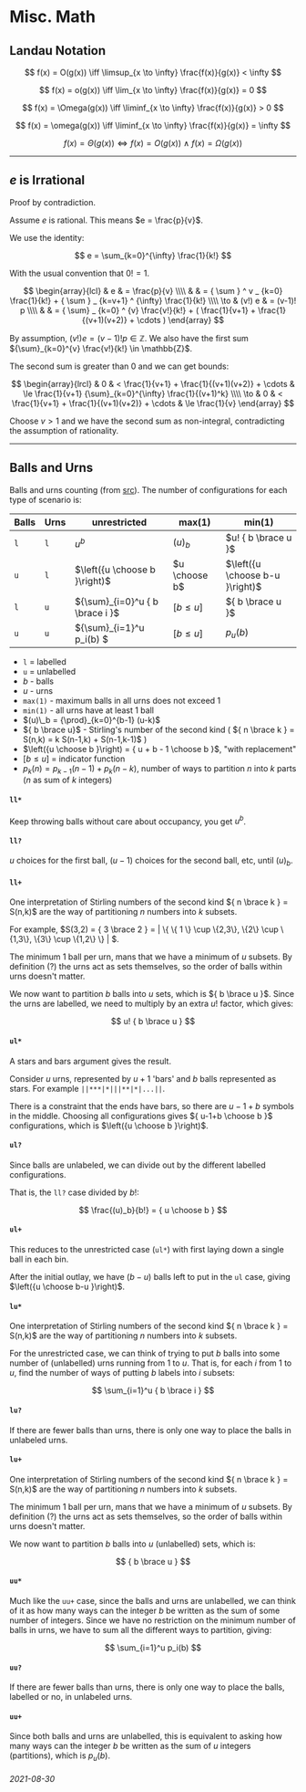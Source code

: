 Misc. Math
===

Landau Notation
---

$$
f(x) = O(g(x)) \iff \limsup_{x \to \infty} \frac{f(x)}{g(x)} < \infty
$$

$$
f(x) = o(g(x)) \iff \lim_{x \to \infty} \frac{f(x)}{g(x)} = 0
$$

$$
f(x) = \Omega(g(x)) \iff \liminf_{x \to \infty} \frac{f(x)}{g(x)} > 0
$$

$$
f(x) = \omega(g(x)) \iff \liminf_{x \to \infty} \frac{f(x)}{g(x)} = \infty
$$

$$
f(x) = \Theta(g(x)) \iff f(x) = O(g(x)) \ \land \ f(x) = \Omega(g(x))
$$

---

$e$ is Irrational
---

Proof by contradiction.

Assume $e$ is rational.
This means $e = \frac{p}{v}$.

We use the identity:

$$
e = \sum_{k=0}^{\infty} \frac{1}{k!}
$$

With the usual convention that $0!=1$.

$$
\begin{array}{lcl}
 & e & = \frac{p}{v} \\\\
 & & = { \sum } ^ v _ {k=0} \frac{1}{k!} + { \sum } _ {k=v+1} ^ {\infty} \frac{1}{k!} \\\\
\to & (v!) e  & = (v-1)! p \\\\
 & & = { \sum} _ {k=0} ^ {v} \frac{v!}{k!} + ( \frac{1}{v+1} + \frac{1}{(v+1)(v+2)} + \cdots )
\end{array}
$$

By assumption, $(v!) e = (v-1)! p \in \mathbb{Z}$.
We also have the first sum ${\sum}_{k=0}^{v} \frac{v!}{k!} \in \mathbb{Z}$.

The second sum is greater than 0 and we can get bounds:

$$
\begin{array}{lrcl}
 &  0 & < \frac{1}{v+1} + \frac{1}{(v+1)(v+2)} + \cdots & \le \frac{1}{v+1} {\sum}_{k=0}^{\infty} \frac{1}{(v+1)^k} \\\\
\to & 0 & < \frac{1}{v+1} + \frac{1}{(v+1)(v+2)} + \cdots & \le \frac{1}{v}
\end{array}
$$

Choose $v > 1$ and we have the second sum as non-integral, contradicting the assumption of rationality.


---

Balls and Urns
---

Balls and urns counting (from [src](https://www.johndcook.com//TwelvefoldWay.pdf)).
The number of configurations for each type of scenario is:

| Balls | Urns | unrestricted | max(1) | min(1) |
|-------|------|--------------|--------|--------|
| `l`   | `l`  | $u^b$                            | $(u)_b$ | $u! { b \brace u }$ |
| `u`   | `l`  | $\left({u \choose b }\right)$    | $u \choose b$ | $\left({u \choose b-u }\right)$ |
| `l`   | `u`  | ${\sum}_{i=0}^u {  b \brace i }$   | $[ b \le u ]$ | ${  b \brace u }$ |
| `u`   | `u`  | ${\sum}_{i=1}^u p_i(b) $           | $[ b \le u ]$ | $p_u(b)$ |

* `l` = labelled
* `u` = unlabelled
* $b$ - balls
* $u$ - urns
* `max(1)` - maximum balls in all urns does not exceed 1
* `min(1)` - all urns have at least 1 ball
* $(u)\_b = {\prod}_{k=0}^{b-1} (u-k)$
* ${ b \brace u}$ - Stirling's number of the second kind ( ${ n \brace k } = S(n,k) = k S(n-1,k) + S(n-1,k-1)$ )
* $\left({u \choose b }\right) = { u + b - 1 \choose b }$, "with replacement"
* $[ b \le u ]$ = indicator function
* $p_k(n) = p_{k-1}(n-1) + p_k(n-k)$, number of ways to partition $n$ into $k$ parts ($n$ as sum of $k$ integers)

#### `ll*`

Keep throwing balls without care about occupancy, you get $u^b$.

#### `ll?`

$u$ choices for the first ball, $(u-1)$ choices for the second ball, etc, until $(u)_b$.

#### `ll+`

One interpretation of Stirling numbers of the second kind ${ n \brace k } = S(n,k)$ are
the way of partitioning $n$ numbers into $k$ subsets.

For example, $S(3,2) = { 3 \brace 2 } = | \\{ \\{ 1 \\} \cup \\{2,3\\}, \\{2\\} \cup \\{1,3\\}, \\{3\\} \cup \\{1,2\\} \\} | $.

The minimum 1 ball per urn, mans that we have a minimum of $u$ subsets.
By definition (?) the urns act as sets themselves, so the order of balls within urns
doesn't matter.

We now want to partition $b$ balls into $u$ sets, which is ${ b \brace u }$.
Since the urns are labelled, we need to multiply by an extra $u!$ factor, which
gives:

$$
u! { b \brace u } 
$$

#### `ul*`


A stars and bars argument gives the result.

Consider $u$ urns, represented by $u+1$ 'bars' and $b$ balls represented as stars.
For example `||***|*|||**|*|...||`.

There is a constraint that the ends have bars, so there are $u-1 + b$ symbols
in the middle.
Choosing all configurations gives ${ u-1+b \choose b }$ configurations, which
is $\left({u \choose b }\right)$.

#### `ul?`

Since balls are unlabeled, we can divide out by the different labelled configurations.

That is, the `ll?` case divided by $b!$:

$$
\frac{(u)_b}{b!} = { u \choose b }
$$

#### `ul+`

This reduces to the unrestricted case (`ul*`) with first laying down a single
ball in each bin.

After the initial outlay, we have $(b-u)$ balls left to put in the `ul` case,
giving $\left({u \choose b-u }\right)$.


#### `lu*`

One interpretation of Stirling numbers of the second kind ${ n \brace k } = S(n,k)$ are
the way of partitioning $n$ numbers into $k$ subsets.

For the unrestricted case, we can think of trying to put $b$ balls into some
number of (unlabelled) urns running from $1$ to $u$.
That is, for each $i$ from $1$ to $u$, find the number of ways of putting $b$ labels
into $i$ subsets:

$$
\sum_{i=1}^u { b \brace i }
$$


#### `lu?`

If there are fewer balls than urns, there is only one way to place the balls
in unlabeled urns.

#### `lu+`

One interpretation of Stirling numbers of the second kind ${ n \brace k } = S(n,k)$ are
the way of partitioning $n$ numbers into $k$ subsets.

The minimum 1 ball per urn, mans that we have a minimum of $u$ subsets.
By definition (?) the urns act as sets themselves, so the order of balls within urns
doesn't matter.

We now want to partition $b$ balls into $u$ (unlabelled) sets, which is:

$$
{ b \brace u }
$$


#### `uu*`

Much like the `uu+` case, since the balls and urns are unlabelled, we
can think of it as how many ways can the integer $b$ be written as
the sum of some number of integers.
Since we have no restriction on the minimum number of balls in urns,
we have to sum all the different ways to partition, giving:

$$
\sum_{i=1}^u p_i(b)
$$

#### `uu?`

If there are fewer balls than urns, there is only one way to place the balls,
labelled or no, in unlabeled urns.

#### `uu+`

Since both balls and urns are unlabelled, this is equivalent to asking how
many ways can the integer $b$ be written as the sum of $u$ integers (partitions),
which is $p_u(b)$.



###### 2021-08-30

